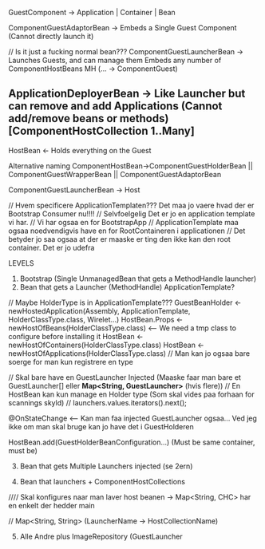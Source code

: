 GuestComponent -> Application | Container | Bean

ComponentGuestAdaptorBean -> Embeds a Single Guest Component (Cannot directly launch it)

// Is it just a fucking normal bean???
ComponentGuestLauncherBean -> Launches Guests, and can manage them Embeds any number of ComponentHostBeans
  MH (... -> ComponentGuest)

ApplicationDeployerBean -> Like Launcher but can remove and add Applications (Cannot add/remove beans or methods) 
[ComponentHostCollection 1..Many]
----
HostBean <- Holds everything on the Guest   

Alternative naming ComponentHostBean->ComponentGuestHolderBean || ComponentGuestWrapperBean || ComponentGuestAdaptorBean

 ComponentGuestLauncherBean -> Host

// Hvem specificere ApplicationTemplaten??? Det maa jo vaere hvad der er Bootstrap Consumer nu!!!! 
// Selvfoelgelig Det er jo en application template vi har. 
// Vi har ogsaa en for BootstrapApp
// ApplicationTemplate maa ogsaa noedvendigvis have en for RootContaineren i applicationen
// Det betyder jo saa ogsaa at der er maaske er ting den ikke kan den root container. Det er jo udefra
 
LEVELS

1) Bootstrap (Single UnmanagedBean that gets a MethodHandle launcher)
2) Bean that gets a Launcher (MethodHandle) ApplicationTemplate?

// Maybe HolderType is in ApplicationTemplate???
GuestBeanHolder <- newHostedApplication(Assembly, ApplicationTemplate, HolderClassType.class, Wirelet...)
HostBean.Props <- newHostOfBeans(HolderClassType.class) <-- We need a tmp class to configure before installing it
HostBean <- newHostOfContainers(HolderClassType.class)
HostBean <- newHostOfApplications(HolderClassType.class) // Man kan jo ogsaa bare soerge for man kun registrere en type

// Skal bare have en GuestLauncher Injected (Maaske faar man bare et GuestLauncher[] eller __Map<String, GuestLauncher>__ (hvis flere))
// En HostBean kan kun manage en Holder type (Som skal vides paa forhaan for scannings skyld) // launchers.values.iterators().next();


@OnStateChange <-- Kan man faa injected GuestLauncher ogsaa... Ved jeg ikke om man skal bruge kan jo have det i GuestHolderen

HostBean.add(GuestHolderBeanConfiguration...) (Must be same container, must be)

3) Bean that gets Multiple Launchers injected (se 2ern)

4) Bean that launchers + ComponentHostCollections

//// Skal konfigures naar man laver host beanen -> Map<String, CHC> har en enkelt der hedder main 

// Map<String, String> (LauncherName -> HostCollectionName)


5) Alle Andre plus ImageRepository (GuestLauncher